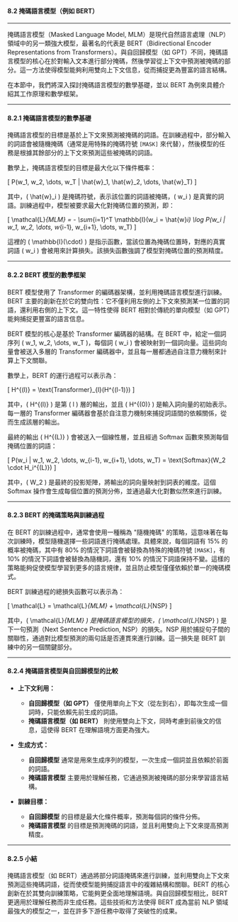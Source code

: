 #### **8.2 掩碼語言模型（例如 BERT）**

---

掩碼語言模型（Masked Language Model, MLM）是現代自然語言處理（NLP）領域中的另一類強大模型，最著名的代表是 BERT（Bidirectional Encoder Representations from Transformers）。與自回歸模型（如 GPT）不同，掩碼語言模型的核心在於對輸入文本進行部分掩碼，然後學習從上下文中預測被掩碼的部分。這一方法使得模型能夠利用雙向上下文信息，從而捕捉更為豐富的語言結構。

在本節中，我們將深入探討掩碼語言模型的數學基礎，並以 BERT 為例來具體介紹其工作原理和數學框架。

---

#### **8.2.1 掩碼語言模型的數學基礎**

掩碼語言模型的目標是基於上下文來預測被掩碼的詞語。在訓練過程中，部分輸入的詞語會被隨機掩碼（通常是用特殊的掩碼符號 `[MASK]` 來代替），然後模型的任務是根據其餘部分的上下文來預測這些被掩碼的詞語。

數學上，掩碼語言模型的目標是最大化以下條件概率：

\[
P(w_1, w_2, \dots, w_T | \hat{w}_1, \hat{w}_2, \dots, \hat{w}_T)
\]

其中，\( \hat{w}_i \) 是掩碼符號，表示該位置的詞語被掩碼，\( w_i \) 是真實的詞語。訓練過程中，模型被要求最大化對掩碼位置的預測，即：

\[
\mathcal{L}_{MLM} = - \sum_{i=1}^T \mathbb{I}(w_i = \hat{w}_i) \log P(w_i | w_1, w_2, \dots, w_{i-1}, w_{i+1}, \dots, w_T)
\]

這裡的 \( \mathbb{I}(\cdot) \) 是指示函數，當該位置為掩碼位置時，對應的真實詞語 \( w_i \) 會被用來計算損失。該損失函數強調了模型對掩碼位置的預測精度。

---

#### **8.2.2 BERT 模型的數學框架**

BERT 模型使用了 Transformer 的編碼器架構，並利用掩碼語言模型進行訓練。BERT 主要的創新在於它的雙向性：它不僅利用左側的上下文來預測某一位置的詞語，還利用右側的上下文。這一特性使得 BERT 相對於傳統的單向模型（如 GPT）能夠捕捉更豐富的語言信息。

BERT 模型的核心是基於 Transformer 編碼器的結構。在 BERT 中，給定一個詞序列 \( w_1, w_2, \dots, w_T \)，每個詞 \( w_i \) 會被映射到一個詞向量。這些詞向量會被送入多層的 Transformer 編碼器中，並且每一層都通過自注意力機制來計算上下文關聯。

數學上，BERT 的運行過程可以表示為：

\[
H^{(l)} = \text{Transformer}_{l}(H^{(l-1)})
\]

其中，\( H^{(l)} \) 是第 \( l \) 層的輸出，並且 \( H^{(0)} \) 是輸入詞向量的初始表示。每一層的 Transformer 編碼器會基於自注意力機制來捕捉詞語間的依賴關係，從而生成該層的輸出。

最終的輸出 \( H^{(L)} \) 會被送入一個線性層，並且經過 Softmax 函數來預測每個掩碼位置的詞語：

\[
P(w_i | w_1, w_2, \dots, w_{i-1}, w_{i+1}, \dots, w_T) = \text{Softmax}(W_2 \cdot H_i^{(L)})
\]

其中，\( W_2 \) 是最終的投影矩陣，將輸出的詞向量映射到詞表的維度。這個 Softmax 操作會生成每個位置的預測分佈，並通過最大化對數似然來進行訓練。

---

#### **8.2.3 BERT 的掩碼策略與訓練過程**

在 BERT 的訓練過程中，通常會使用一種稱為 "隨機掩碼" 的策略，這意味著在每次訓練時，模型隨機選擇一些詞語進行掩碼處理。具體來說，每個詞語有 15% 的概率被掩碼，其中有 80% 的情況下詞語會被替換為特殊的掩碼符號 `[MASK]`，有 10% 的情況下詞語會被替換為隨機詞，還有 10% 的情況下詞語保持不變。這樣的策略能夠促使模型學習到更多的語言規律，並且防止模型僅僅依賴於單一的掩碼模式。

BERT 訓練過程的總損失函數可以表示為：

\[
\mathcal{L} = \mathcal{L}_{MLM} + \mathcal{L}_{NSP}
\]

其中，\( \mathcal{L}_{MLM} \) 是掩碼語言模型的損失，\( \mathcal{L}_{NSP} \) 是下一句預測（Next Sentence Prediction, NSP）的損失。NSP 用於捕捉句子間的關聯性，通過對比模型預測的兩句話是否連貫來進行訓練。這一損失是 BERT 訓練中的另一個關鍵部分。

---

#### **8.2.4 掩碼語言模型與自回歸模型的比較**

- **上下文利用：**
  - **自回歸模型（如 GPT）** 僅使用單向上下文（從左到右），即每次生成一個詞時，只能依賴先前生成的詞語。
  - **掩碼語言模型（如 BERT）** 則使用雙向上下文，同時考慮到前後文的信息，這使得 BERT 在理解語境方面更為強大。

- **生成方式：**
  - **自回歸模型** 通常是用來生成序列的模型，一次生成一個詞並且依賴於前面的詞語。
  - **掩碼語言模型** 主要用於理解任務，它通過預測被掩碼的部分來學習語言結構。

- **訓練目標：**
  - **自回歸模型** 的目標是最大化條件概率，預測每個詞的條件分佈。
  - **掩碼語言模型** 的目標是預測掩碼的詞語，並且利用雙向上下文來提高預測精度。

---

#### **8.2.5 小結**

掩碼語言模型（如 BERT）通過將部分詞語掩碼來進行訓練，並利用雙向上下文來預測這些掩碼詞語，從而使模型能夠捕捉語言中的複雜結構和關聯。BERT 的核心創新在於其雙向訓練策略，它能夠更全面地理解語境。與自回歸模型相比，BERT 更適用於理解任務而非生成任務。這些技術和方法使得 BERT 成為當前 NLP 領域最強大的模型之一，並在許多下游任務中取得了突破性的成果。